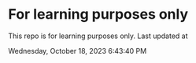 # For learning purposes only
This repo is for learning purposes only.
Last updated at

Wednesday, October 18, 2023 6:43:40 PM

